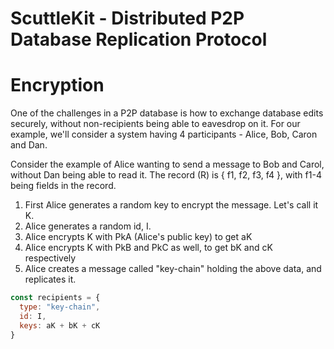 # ScuttleKit - Distributed P2P Database Replication Protocol

# Encryption

One of the challenges in a P2P database is how to exchange database edits securely, without non-recipients being able to eavesdrop on it.
For our example, we'll consider a system having 4 participants - Alice, Bob, Caron and Dan.

Consider the example of Alice wanting to send a message to Bob and Carol, without Dan being able to read it.
The record (R) is { f1, f2, f3, f4 }, with f1-4 being fields in the record. 

1. First Alice generates a random key to encrypt the message. Let's call it K.
2. Alice generates a random id, I.
3. Alice encrypts K with PkA (Alice's public key) to get aK
4. Alice encrypts K with PkB and PkC as well, to get bK and cK respectively
5. Alice creates a message called "key-chain" holding the above data, and replicates it. 

```js
const recipients = {
  type: "key-chain",
  id: I,
  keys: aK + bK + cK
}
```






